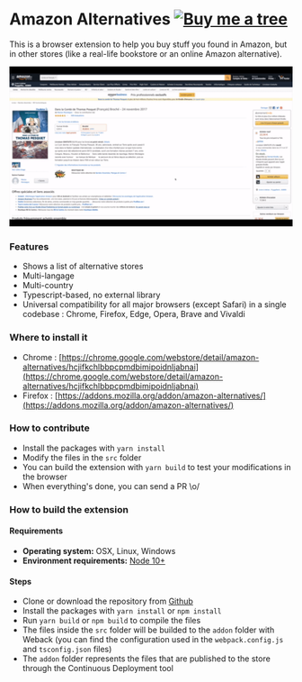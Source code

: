# Amazon Alternatives [![Buy me a tree](https://img.shields.io/badge/Buy%20me%20a%20tree-%F0%9F%8C%B3-lightgreen)](https://ecologi.com/adrian)

This is a browser extension to help you buy stuff you found in Amazon, but in other stores (like a real-life bookstore or an online Amazon alternative).

![The addon in action](/buy-a-book.gif)

### Features

- Shows a list of alternative stores
- Multi-langage
- Multi-country
- Typescript-based, no external library
- Universal compatibility for all major browsers (except Safari) in a single codebase : Chrome, Firefox, Edge, Opera, Brave and Vivaldi

### Where to install it

- Chrome : [https://chrome.google.com/webstore/detail/amazon-alternatives/hcjifkchlbbpcpmdbimipoidnljabnai](https://chrome.google.com/webstore/detail/amazon-alternatives/hcjifkchlbbpcpmdbimipoidnljabnai)
- Firefox : [https://addons.mozilla.org/addon/amazon-alternatives/](https://addons.mozilla.org/addon/amazon-alternatives/)

### How to contribute

- Install the packages with `yarn install`
- Modify the files in the `src` folder
- You can build the extension with `yarn build` to test your modifications in the browser
- When everything's done, you can send a PR \o/

### How to build the extension

#### Requirements

- **Operating system:** OSX, Linux, Windows
- **Environment requirements:** [Node 10+](https://nodejs.org/en/)

#### Steps

- Clone or download the repository from [Github](https://github.com/amazon-alternatives/extension)
- Install the packages with `yarn install` or `npm install`
- Run `yarn build` or `npm build` to compile the files
- The files inside the `src` folder will be builded to the `addon` folder with Weback (you can find the configuration used in the `webpack.config.js` and `tsconfig.json` files)
- The `addon` folder represents the files that are published to the store through the Continuous Deployment tool
